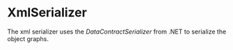 # XmlSerializer

The xml serializer uses the *DataContractSerializer* from .NET to serialize the object graphs.

